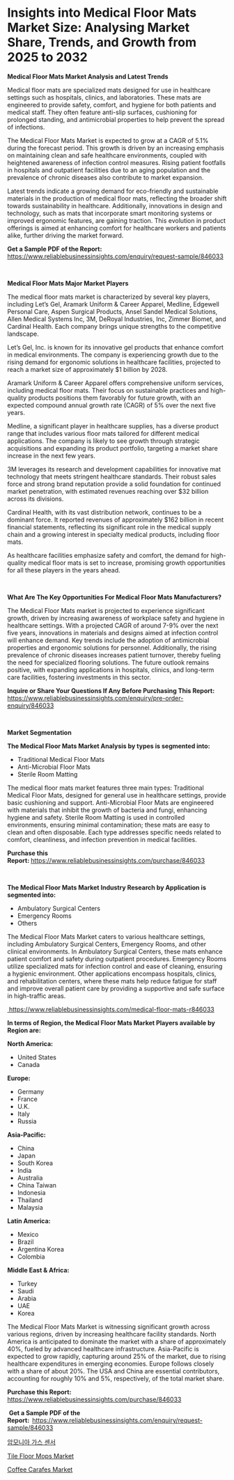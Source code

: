 <p><h1>Insights into Medical Floor Mats Market Size: Analysing Market Share, Trends, and Growth from 2025 to 2032</h1></p><p><strong>Medical Floor Mats Market Analysis and Latest Trends</strong></p>
<p><p>Medical floor mats are specialized mats designed for use in healthcare settings such as hospitals, clinics, and laboratories. These mats are engineered to provide safety, comfort, and hygiene for both patients and medical staff. They often feature anti-slip surfaces, cushioning for prolonged standing, and antimicrobial properties to help prevent the spread of infections.</p><p>The Medical Floor Mats Market is expected to grow at a CAGR of 5.1% during the forecast period. This growth is driven by an increasing emphasis on maintaining clean and safe healthcare environments, coupled with heightened awareness of infection control measures. Rising patient footfalls in hospitals and outpatient facilities due to an aging population and the prevalence of chronic diseases also contribute to market expansion.</p><p>Latest trends indicate a growing demand for eco-friendly and sustainable materials in the production of medical floor mats, reflecting the broader shift towards sustainability in healthcare. Additionally, innovations in design and technology, such as mats that incorporate smart monitoring systems or improved ergonomic features, are gaining traction. This evolution in product offerings is aimed at enhancing comfort for healthcare workers and patients alike, further driving the market forward.</p></p>
<p><strong>Get a Sample PDF of the Report:&nbsp;</strong> <a href="https://www.reliablebusinessinsights.com/enquiry/request-sample/846033?utm_campaign=39&utm_medium=2&utm_source=Github&utm_content=ia&utm_term=08022025&utm_id=medical-floor-mats">https://www.reliablebusinessinsights.com/enquiry/request-sample/846033</a></p>
<p>&nbsp;</p>
<p><strong>Medical Floor Mats Major Market Players</strong></p>
<p><p>The medical floor mats market is characterized by several key players, including Let’s Gel, Aramark Uniform & Career Apparel, Medline, Edgewell Personal Care, Aspen Surgical Products, Ansel Sandel Medical Solutions, Allen Medical Systems Inc, 3M, DeRoyal Industries, Inc, Zimmer Biomet, and Cardinal Health. Each company brings unique strengths to the competitive landscape.</p><p>Let’s Gel, Inc. is known for its innovative gel products that enhance comfort in medical environments. The company is experiencing growth due to the rising demand for ergonomic solutions in healthcare facilities, projected to reach a market size of approximately $1 billion by 2028.</p><p>Aramark Uniform & Career Apparel offers comprehensive uniform services, including medical floor mats. Their focus on sustainable practices and high-quality products positions them favorably for future growth, with an expected compound annual growth rate (CAGR) of 5% over the next five years.</p><p>Medline, a significant player in healthcare supplies, has a diverse product range that includes various floor mats tailored for different medical applications. The company is likely to see growth through strategic acquisitions and expanding its product portfolio, targeting a market share increase in the next few years.</p><p>3M leverages its research and development capabilities for innovative mat technology that meets stringent healthcare standards. Their robust sales force and strong brand reputation provide a solid foundation for continued market penetration, with estimated revenues reaching over $32 billion across its divisions.</p><p>Cardinal Health, with its vast distribution network, continues to be a dominant force. It reported revenues of approximately $162 billion in recent financial statements, reflecting its significant role in the medical supply chain and a growing interest in specialty medical products, including floor mats.</p><p>As healthcare facilities emphasize safety and comfort, the demand for high-quality medical floor mats is set to increase, promising growth opportunities for all these players in the years ahead.</p></p>
<p>&nbsp;</p>
<p><strong>What Are The Key Opportunities For Medical Floor Mats Manufacturers?</strong></p>
<p><p>The Medical Floor Mats market is projected to experience significant growth, driven by increasing awareness of workplace safety and hygiene in healthcare settings. With a projected CAGR of around 7-9% over the next five years, innovations in materials and designs aimed at infection control will enhance demand. Key trends include the adoption of antimicrobial properties and ergonomic solutions for personnel. Additionally, the rising prevalence of chronic diseases increases patient turnover, thereby fueling the need for specialized flooring solutions. The future outlook remains positive, with expanding applications in hospitals, clinics, and long-term care facilities, fostering investments in this sector.</p></p>
<p><strong>Inquire or Share Your Questions If Any Before Purchasing This Report:</strong> <a href="https://www.reliablebusinessinsights.com/enquiry/pre-order-enquiry/846033?utm_campaign=39&utm_medium=2&utm_source=Github&utm_content=ia&utm_term=08022025&utm_id=medical-floor-mats">https://www.reliablebusinessinsights.com/enquiry/pre-order-enquiry/846033</a></p>
<p>&nbsp;</p>
<p><strong>Market Segmentation</strong></p>
<p><strong>The Medical Floor Mats Market Analysis by types is segmented into:</strong></p>
<p><ul><li>Traditional Medical Floor Mats</li><li>Anti-Microbial Floor Mats</li><li>Sterile Room Matting</li></ul></p>
<p><p>The medical floor mats market features three main types: Traditional Medical Floor Mats, designed for general use in healthcare settings, provide basic cushioning and support. Anti-Microbial Floor Mats are engineered with materials that inhibit the growth of bacteria and fungi, enhancing hygiene and safety. Sterile Room Matting is used in controlled environments, ensuring minimal contamination; these mats are easy to clean and often disposable. Each type addresses specific needs related to comfort, cleanliness, and infection prevention in medical facilities.</p></p>
<p><strong>Purchase this Report:&nbsp;</strong><a href="https://www.reliablebusinessinsights.com/purchase/846033?utm_campaign=39&utm_medium=2&utm_source=Github&utm_content=ia&utm_term=08022025&utm_id=medical-floor-mats">https://www.reliablebusinessinsights.com/purchase/846033</a></p>
<p>&nbsp;</p>
<p><strong>The Medical Floor Mats Market Industry Research by Application is segmented into:</strong></p>
<p><ul><li>Ambulatory Surgical Centers</li><li>Emergency Rooms</li><li>Others</li></ul></p>
<p><p>The Medical Floor Mats Market caters to various healthcare settings, including Ambulatory Surgical Centers, Emergency Rooms, and other clinical environments. In Ambulatory Surgical Centers, these mats enhance patient comfort and safety during outpatient procedures. Emergency Rooms utilize specialized mats for infection control and ease of cleaning, ensuring a hygienic environment. Other applications encompass hospitals, clinics, and rehabilitation centers, where these mats help reduce fatigue for staff and improve overall patient care by providing a supportive and safe surface in high-traffic areas.</p></p>
<p><a href="https://www.reliablebusinessinsights.com/medical-floor-mats-r846033?utm_campaign=39&utm_medium=2&utm_source=Github&utm_content=ia&utm_term=08022025&utm_id=medical-floor-mats">&nbsp;https://www.reliablebusinessinsights.com/medical-floor-mats-r846033</a></p>
<p><strong>In terms of Region, the Medical Floor Mats Market Players available by Region are:</strong></p>
<p>
    <p> <strong> North America: </strong>
        <ul>
            <li>United States</li>
            <li>Canada</li>
        </ul>
        </p> 
    <p> <strong> Europe: </strong>
        <ul>
            <li>Germany</li>
            <li>France</li>
            <li>U.K.</li>
            <li>Italy</li>
            <li>Russia</li>
        </ul>
        </p> 
    <p> <strong> Asia-Pacific: </strong>
        <ul>
            <li>China</li>
            <li>Japan</li>
            <li>South Korea</li>
            <li>India</li>
            <li>Australia</li>
            <li>China Taiwan</li>
            <li>Indonesia</li>
            <li>Thailand</li>
            <li>Malaysia</li>
        </ul>
        </p> 
    <p> <strong> Latin America: </strong>
        <ul>
            <li>Mexico</li>
            <li>Brazil</li>
            <li>Argentina Korea</li>
            <li>Colombia</li>
        </ul>
        </p> 
    <p> <strong> Middle East & Africa: </strong>
        <ul>
            <li>Turkey</li>
            <li>Saudi</li>
            <li>Arabia</li>
            <li>UAE</li>
            <li>Korea</li>
        </ul>
    </p>
    </p>
<p><p>The Medical Floor Mats Market is witnessing significant growth across various regions, driven by increasing healthcare facility standards. North America is anticipated to dominate the market with a share of approximately 40%, fueled by advanced healthcare infrastructure. Asia-Pacific is expected to grow rapidly, capturing around 25% of the market, due to rising healthcare expenditures in emerging economies. Europe follows closely with a share of about 20%. The USA and China are essential contributors, accounting for roughly 10% and 5%, respectively, of the total market share.</p></p>
<p><strong>Purchase this Report: </strong><a href="https://www.reliablebusinessinsights.com/purchase/846033?utm_campaign=39&utm_medium=2&utm_source=Github&utm_content=ia&utm_term=08022025&utm_id=medical-floor-mats">https://www.reliablebusinessinsights.com/purchase/846033</a></p>
<p>&nbsp;<strong>Get a Sample PDF of the Report:&nbsp;&nbsp;</strong><a href="https://www.reliablebusinessinsights.com/enquiry/request-sample/846033?utm_campaign=39&utm_medium=2&utm_source=Github&utm_content=ia&utm_term=08022025&utm_id=medical-floor-mats">https://www.reliablebusinessinsights.com/enquiry/request-sample/846033</a></p>
<p><strong></strong></p>
<p><p><a href="https://github.com/laholand/Market-Research-Report-List-7/blob/main/709262435877.md?utm_campaign=39&utm_medium=2&utm_source=Github&utm_content=ia&utm_term=08022025&utm_id=medical-floor-mats">암모니아 가스 센서</a></p><p><a href="https://github.com/tsiteymargat/Market-Research-Report-List-1/blob/main/tile-floor-mops-market.md?utm_campaign=39&utm_medium=2&utm_source=Github&utm_content=ia&utm_term=08022025&utm_id=medical-floor-mats">Tile Floor Mops Market</a></p><p><a href="https://github.com/domizinassh/Market-Research-Report-List-1/blob/main/coffee-carafes-market.md?utm_campaign=39&utm_medium=2&utm_source=Github&utm_content=ia&utm_term=08022025&utm_id=medical-floor-mats">Coffee Carafes Market</a></p></p>